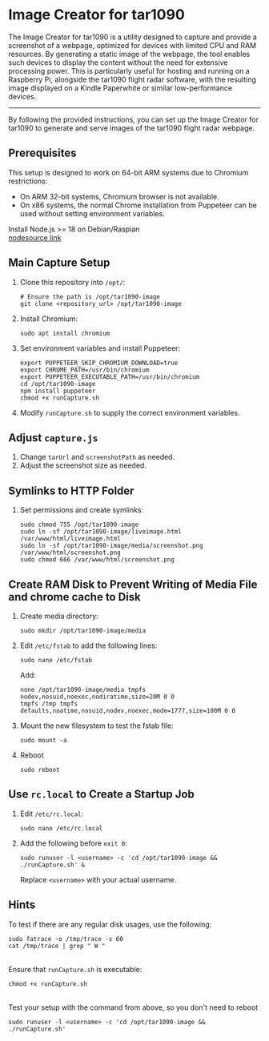 # Image Creator for tar1090


The Image Creator for tar1090 is a utility designed to capture and provide a screenshot of a webpage, optimized for devices with limited CPU and RAM resources. By generating a static image of the webpage, the tool enables such devices to display the content without the need for extensive processing power. This is particularly useful for hosting and running on a Raspberry Pi, alongside the tar1090 flight radar software, with the resulting image displayed on a Kindle Paperwhite or similar low-performance devices.

---

By following the provided instructions, you can set up the Image Creator for 
tar1090 to generate and serve images of the tar1090 flight radar webpage.

## Prerequisites

This setup is designed to work on 64-bit ARM systems due to Chromium restrictions:
- On ARM 32-bit systems, Chromium browser is not available.
- On x86 systems, the normal Chrome installation from Puppeteer can be used without setting environment variables.

Install Node.js >= 18 on Debian/Raspian \
[nodesource link](https://github.com/nodesource/distributions?tab=readme-ov-file#using-ubuntu-nodejs-22)

## Main Capture Setup

1. Clone this repository into `/opt/`:
   ```shell
   # Ensure the path is /opt/tar1090-image
   git clone <repository_url> /opt/tar1090-image
   ```

2. Install Chromium:
   ```shell
   sudo apt install chromium
   ```

3. Set environment variables and install Puppeteer:
   ```shell
   export PUPPETEER_SKIP_CHROMIUM_DOWNLOAD=true
   export CHROME_PATH=/usr/bin/chromium
   export PUPPETEER_EXECUTABLE_PATH=/usr/bin/chromium
   cd /opt/tar1090-image
   npm install puppeteer
   chmod +x runCapture.sh
   ```

4. Modify `runCapture.sh` to supply the correct environment variables.

## Adjust `capture.js`

1. Change `tarUrl` and `screenshotPath` as needed.
2. Adjust the screenshot size as needed.

## Symlinks to HTTP Folder

1. Set permissions and create symlinks:
   ```shell
   sudo chmod 755 /opt/tar1090-image
   sudo ln -sf /opt/tar1090-image/liveimage.html /var/www/html/liveimage.html
   sudo ln -sf /opt/tar1090-image/media/screenshot.png /var/www/html/screenshot.png
   sudo chmod 666 /var/www/html/screenshot.png
   ```

## Create RAM Disk to Prevent Writing of Media File and chrome cache to Disk

1. Create media directory:
   ```shell
   sudo mkdir /opt/tar1090-image/media
   ```

2. Edit `/etc/fstab` to add the following lines:
   ```shell
   sudo nano /etc/fstab
   ```

   Add:
   ```
   none /opt/tar1090-image/media tmpfs nodev,nosuid,noexec,nodiratime,size=20M 0 0
   tmpfs /tmp tmpfs defaults,noatime,nosuid,nodev,noexec,mode=1777,size=100M 0 0
   ```

3. Mount the new filesystem to test the fstab file:
   ```shell
   sudo mount -a
   ```
4. Reboot 
   ```shell
   sudo reboot
   ```

## Use `rc.local` to Create a Startup Job

1. Edit `/etc/rc.local`:
   ```shell
   sudo nano /etc/rc.local
   ```

2. Add the following before `exit 0`:
   ```shell
   sudo runuser -l <username> -c 'cd /opt/tar1090-image && ./runCapture.sh' &
   ```

   Replace `<username>` with your actual username.

## Hints

To test if there are any regular disk usages, use the following:
```shell
sudo fatrace -o /tmp/trace -s 60
cat /tmp/trace | grep " W "
```
\
Ensure that `runCapture.sh` is executable:
```shell
chmod +x runCapture.sh
```
\
Test your setup with the command from above, so you don't need to reboot
```shell
sudo runuser -l <username> -c 'cd /opt/tar1090-image && ./runCapture.sh'
```


